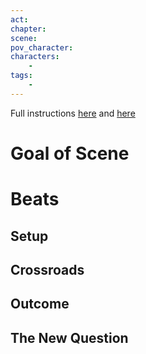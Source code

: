 ```yaml
---
act:
chapter:
scene: 
pov_character: 
characters:
	-
tags:
	-
---
```


Full instructions [here](https://www.youtube.com/watch?v=4F1G8aI501g) and [here](https://abbieemmonsauthor.com/store/scene-card-with-instructions)

# Goal of Scene

# Beats

## Setup

## Crossroads

## Outcome

## The New Question